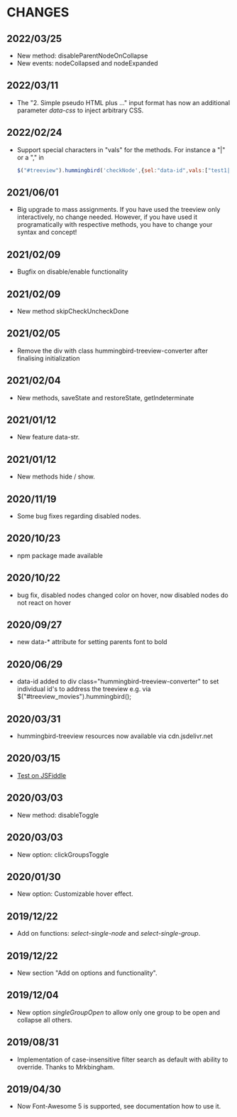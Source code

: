 # CHANGES

## 2022/03/25

- New method: disableParentNodeOnCollapse
- New events: nodeCollapsed and nodeExpanded 

## 2022/03/11

- The "2. Simple pseudo HTML plus ..." input format has now an additional parameter *data-css*
  to inject arbitrary CSS.

## 2022/02/24

- Support special characters in "vals" for the methods. For instance a "|" or a "," in 
  ```javascript
  $("#treeview").hummingbird('checkNode',{sel:"data-id",vals:["test1|test2","a,b"]});
  ```

## 2021/06/01

- Big upgrade to mass assignments. If you have used the treeview only
  interactively, no change needed. However, if you have used it
  programatically with respective methods, you have to change your syntax and concept!

## 2021/02/09

- Bugfix on disable/enable functionality

## 2021/02/09

- New method skipCheckUncheckDone

## 2021/02/05

- Remove the div with class hummingbird-treeview-converter after finalising 
  initialization

## 2021/02/04

- New methods, saveState and restoreState, getIndeterminate

## 2021/01/12

- New feature data-str.

## 2021/01/12

- New methods hide / show.

## 2020/11/19

- Some bug fixes regarding disabled nodes.

## 2020/10/23

- npm package made available

## 2020/10/22

- bug fix, disabled nodes changed color on hover, now disabled nodes do not react on hover

## 2020/09/27

- new data-* attribute for setting parents font to bold 

## 2020/06/29

- data-id added to div class="hummingbird-treeview-converter" to set individual id's to address the treeview e.g. via $("#treeview_movies").hummingbird();

## 2020/03/31

- hummingbird-treeview resources now available via cdn.jsdelivr.net

## 2020/03/15

- [Test on JSFiddle](https://jsfiddle.net/hummingbird_dev/1s9qy6dh/17/) 

## 2020/03/03

- New method: disableToggle

## 2020/03/03

- New option: clickGroupsToggle 

## 2020/01/30

- New option: Customizable hover effect.

## 2019/12/22

- Add on functions: *select-single-node* and *select-single-group*.

## 2019/12/22

- New section "Add on options and functionality".

## 2019/12/04

- New option *singleGroupOpen* to allow only one group to be open and collapse all others.

## 2019/08/31

- Implementation of case-insensitive filter search as default with ability to override. Thanks to Mrkbingham.

## 2019/04/30

- Now Font-Awesome 5 is supported, see documentation how to use it.














